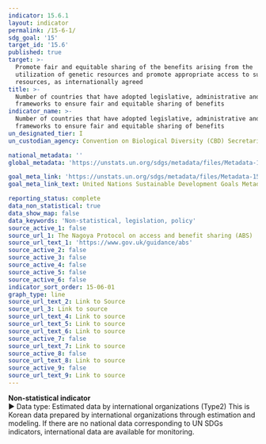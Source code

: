 ```yaml
---
indicator: 15.6.1
layout: indicator
permalink: /15-6-1/
sdg_goal: '15'
target_id: '15.6'
published: true
target: >-
  Promote fair and equitable sharing of the benefits arising from the
  utilization of genetic resources and promote appropriate access to such
  resources, as internationally agreed
title: >-
  Number of countries that have adopted legislative, administrative and policy
  frameworks to ensure fair and equitable sharing of benefits
indicator_name: >-
  Number of countries that have adopted legislative, administrative and policy
  frameworks to ensure fair and equitable sharing of benefits
un_designated_tier: I
un_custodian_agency: Convention on Biological Diversity (CBD) Secretariat

national_metadata: ''
global_metadata: 'https://unstats.un.org/sdgs/metadata/files/Metadata-15-06-01.pdf'

goal_meta_link: 'https://unstats.un.org/sdgs/metadata/files/Metadata-15-06-01.pdf'
goal_meta_link_text: United Nations Sustainable Development Goals Metadata (PDF 215 KB)

reporting_status: complete
data_non_statistical: true
data_show_map: false
data_keywords: 'Non-statistical, legislation, policy'
source_active_1: false
source_url_1: The Nagoya Protocol on access and benefit sharing (ABS)
source_url_text_1: 'https://www.gov.uk/guidance/abs'
source_active_2: false
source_active_3: false
source_active_4: false
source_active_5: false
source_active_6: false
indicator_sort_order: 15-06-01
graph_type: line
source_url_text_2: Link to Source
source_url_3: Link to source
source_url_text_4: Link to source
source_url_text_5: Link to source
source_url_text_6: Link to source
source_active_7: false
source_url_text_7: Link to source
source_active_8: false
source_url_text_8: Link to source
source_active_9: false
source_url_text_9: Link to source
---
```

**Non-statistical indicator**
<br>
▶ Data type: Estimated data by international organizations (Type2) This is Korean data prepared by international organizations through estimation and modeling. If there are no national data corresponding to UN SDGs indicators, international data are available for monitoring.

